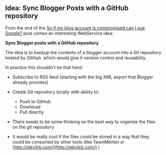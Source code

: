 ## Idea: Sync Blogger Posts with a GitHub repository

From the end of the [So if my blog account is compromised can I sue Google?](http://diniscruz.blogspot.co.uk/2012/10/so-if-my-blog-account-is-compromised.html) post comes an interesting WebService idea:

**Sync Blogger posts with a GitHub repository**

The idea is to backup the contents of a blogger account into a Git repository hosted by GitHub, which would give it version control and reusability.

In practice this shouldn't be that hard:

  * Subscribe to RSS feed (starting with the big XML export that Blogger already provides)
  * Create Git repository locally with ability to:

    * Push to GitHub
    * Download 
    * Pull directly

  * There needs to be some thinking on the best way to organize the files on the git repository
  * It would be really cool if the files could be stored in a way that they could be consumed by other tools (like TeamMentor or [http://jekyllrb.com/](http://jekyllrb.com/) )
